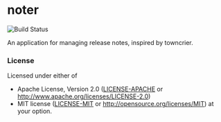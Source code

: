 # noter

![Build Status](https://github.com/dcchut/noter/workflows/Push%20action/badge.svg?branch=master)

An application for managing release notes, inspired by towncrier.

### License
Licensed under either of
 * Apache License, Version 2.0
   ([LICENSE-APACHE](LICENSE-APACHE) or http://www.apache.org/licenses/LICENSE-2.0)
 * MIT license
   ([LICENSE-MIT](LICENSE-MIT) or http://opensource.org/licenses/MIT)
at your option.